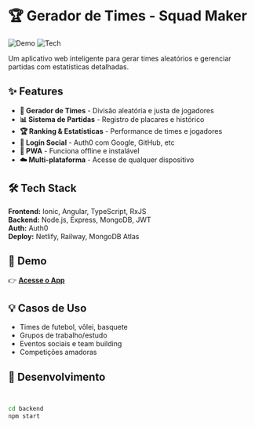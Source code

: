 # 🏆 Gerador de Times - Squad Maker

![Demo](https://img.shields.io/badge/Status-🚀_Production-brightgreen)
![Tech](https://img.shields.io/badge/Stack-Full--Stack-orange)

Um aplicativo web inteligente para gerar times aleatórios e gerenciar partidas com estatísticas detalhadas.

## ✨ Features

- **🎯 Gerador de Times** - Divisão aleatória e justa de jogadores
- **📊 Sistema de Partidas** - Registro de placares e histórico
- **🏆 Ranking & Estatísticas** - Performance de times e jogadores  
- **🔐 Login Social** - Auth0 com Google, GitHub, etc
- **📱 PWA** - Funciona offline e instalável
- **☁️ Multi-plataforma** - Acesse de qualquer dispositivo

## 🛠️ Tech Stack

**Frontend:** Ionic, Angular, TypeScript, RxJS  
**Backend:** Node.js, Express, MongoDB, JWT  
**Auth:** Auth0  
**Deploy:** Netlify, Railway, MongoDB Atlas

## 🚀 Demo

👉 **[Acesse o App](https://gerador-times.netlify.app)**


## 💡 Casos de Uso

- Times de futebol, vôlei, basquete
- Grupos de trabalho/estudo
- Eventos sociais e team building
- Competições amadoras

## 🔧 Desenvolvimento

```bash


cd backend
npm start

